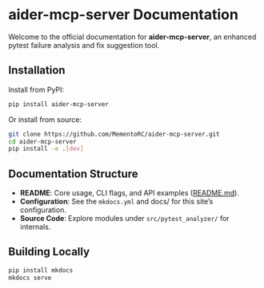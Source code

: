 # aider-mcp-server Documentation

Welcome to the official documentation for **aider-mcp-server**, an enhanced pytest failure analysis and fix suggestion tool.

## Installation

Install from PyPI:
```bash
pip install aider-mcp-server
```

Or install from source:
```bash
git clone https://github.com/MementoRC/aider-mcp-server.git
cd aider-mcp-server
pip install -e .[dev]
```

## Documentation Structure

- **README**: Core usage, CLI flags, and API examples ([README.md](../README.md)).
- **Configuration**: See the `mkdocs.yml` and docs/ for this site’s configuration.
- **Source Code**: Explore modules under `src/pytest_analyzer/` for internals.

## Building Locally

```bash
pip install mkdocs
mkdocs serve
```